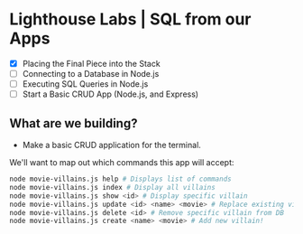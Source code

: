 # Lighthouse Labs | SQL from our Apps

* [X] Placing the Final Piece into the Stack
* [ ] Connecting to a Database in Node.js
* [ ] Executing SQL Queries in Node.js
* [ ] Start a Basic CRUD App (Node.js, and Express)

## What are we building?

* Make a basic CRUD application for the terminal.

We'll want to map out which commands this app will accept:

```bash
node movie-villains.js help # Displays list of commands
node movie-villains.js index # Display all villains
node movie-villains.js show <id> # Display specific villain
node movie-villains.js update <id> <name> <movie> # Replace existing villain's info.
node movie-villains.js delete <id> # Remove specific villain from DB
node movie-villains.js create <name> <movie> # Add new villain!
```
